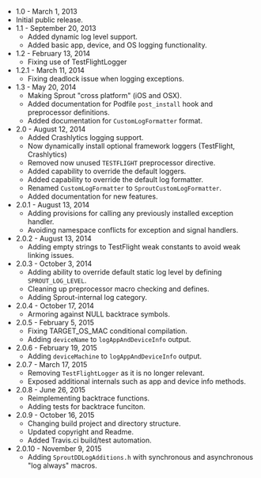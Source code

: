 * 1.0 - March 1, 2013
 * Initial public release.
* 1.1 - September 20, 2013
  * Added dynamic log level support.
  * Added basic app, device, and OS logging functionality.
* 1.2 - February 13, 2014
  * Fixing use of TestFlightLogger
* 1.2.1 - March 11, 2014
  * Fixing deadlock issue when logging exceptions.
* 1.3 - May 20, 2014
  * Making Sprout "cross platform" (iOS and OSX).
  * Added documentation for Podfile `post_install` hook and preprocessor definitions.
  * Added documentation for `CustomLogFormatter` format.
* 2.0 - August 12, 2014
  * Added Crashlytics logging support.
  * Now dynamically install optional framework loggers (TestFlight, Crashlytics)
  * Removed now unused `TESTFLIGHT` preprocessor directive.
  * Added capability to override the default loggers.
  * Added capability to override the default log formatter.
  * Renamed `CustomLogFormatter` to `SproutCustomLogFormatter`.
  * Added documentation for new features.
* 2.0.1 - August 13, 2014
  * Adding provisions for calling any previously installed exception handler.
  * Avoiding namespace conflicts for exception and signal handlers.
* 2.0.2 - August 13, 2014
  * Adding empty strings to TestFlight weak constants to avoid weak linking issues.
* 2.0.3 - October 3, 2014
  * Adding ability to override default static log level by defining `SPROUT_LOG_LEVEL`.
  * Cleaning up preprocessor macro checking and defines.
  * Adding Sprout-internal log category.
* 2.0.4 - October 17, 2014
  * Armoring against NULL backtrace symbols.
* 2.0.5 - February 5, 2015
  * Fixing TARGET_OS_MAC conditional compilation.
  * Adding `deviceName` to `logAppAndDeviceInfo` output.
* 2.0.6 - February 19, 2015
  * Adding `deviceMachine` to `logAppAndDeviceInfo` output.
* 2.0.7 - March 17, 2015
  * Removing `TestFlightLogger` as it is no longer relevant.
  * Exposed additional internals such as app and device info methods.
* 2.0.8 - June 26, 2015
  * Reimplementing backtrace functions.
  * Adding tests for backtrace funciton.
* 2.0.9 - October 16, 2015
  * Changing build project and directory structure.
  * Updated copyright and Readme.
  * Added Travis.ci build/test automation.
* 2.0.10 - November 9, 2015
  * Adding `SproutDDLogAdditions.h` with synchronous and asynchronous "log always" macros.